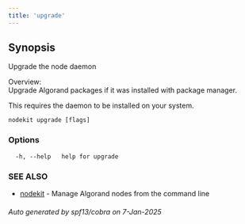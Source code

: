 ```yaml
---
title: 'upgrade'
---
```


## Synopsis

Upgrade the node daemon

Overview:  
Upgrade Algorand packages if it was installed with package manager.

This requires the daemon to be installed on your system.

```
nodekit upgrade [flags]
```

### Options

```
  -h, --help   help for upgrade
```

### SEE ALSO

- [nodekit](../nodekit) - Manage Algorand nodes from the command line

###### Auto generated by spf13/cobra on 7-Jan-2025
